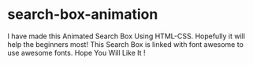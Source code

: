 # search-box-animation
I have made this Animated Search Box Using HTML-CSS. Hopefully it will help the beginners most! This Search Box is linked with font awesome to use awesome fonts. Hope You Will Like It !
